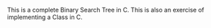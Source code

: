 This is a complete Binary Search Tree in C. 
This is also an exercise of implementing a Class in C.
